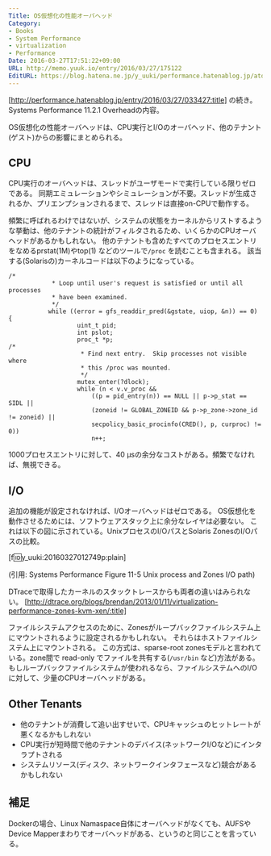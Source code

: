 ```yaml
---
Title: OS仮想化の性能オーバヘッド
Category:
- Books
- System Performance
- virtualization
- Performance
Date: 2016-03-27T17:51:22+09:00
URL: http://memo.yuuk.io/entry/2016/03/27/175122
EditURL: https://blog.hatena.ne.jp/y_uuki/performance.hatenablog.jp/atom/entry/10328537792368734189
---
```


[http://performance.hatenablog.jp/entry/2016/03/27/033427:title] の続き。
Systems Performance 11.2.1 Overheadの内容。

OS仮想化の性能オーバヘッドは、CPU実行とI/Oのオーバヘッド、他のテナント(ゲスト)からの影響にまとめられる。

## CPU

CPU実行のオーバヘッドは、スレッドがユーザモードで実行している限りゼロである。
同期エミュレーションやシミュレーションが不要。スレッドが生成されるか、プリエンプションされるまで、スレッドは直接on-CPUで動作する。

頻繁に呼ばれるわけではないが、システムの状態をカーネルからリストするような挙動は、他のテナントの統計がフィルタされるため、いくらかのCPUオーバヘッドがあるかもしれない。
他のテナントも含めたすべてのプロセスエントリをなめるprstat(1M)やtop(1) などのツールで`/proc` を読むことも含まれる。
該当する(Solarisの)カーネルコードは以下のようになっている。

```
/*
            * Loop until user's request is satisfied or until all processes
            * have been examined.
            */
           while ((error = gfs_readdir_pred(&gstate, uiop, &n)) == 0) {
                   uint_t pid;
                   int pslot;
                   proc_t *p;
/*
                    * Find next entry.  Skip processes not visible where
                    * this /proc was mounted.
                    */
                   mutex_enter(?dlock);
                   while (n < v.v_proc &&
                       ((p = pid_entry(n)) == NULL || p->p_stat == SIDL ||
                       (zoneid != GLOBAL_ZONEID && p->p_zone->zone_id != zoneid) ||
                       secpolicy_basic_procinfo(CRED(), p, curproc) != 0))
                       n++;
```

1000プロセスエントリに対して、40 μsの余分なコストがある。頻繁でなければ、無視できる。

## I/O

追加の機能が設定されなければ、I/Oオーバヘッドはゼロである。
OS仮想化を動作させるためには、ソフトウェアスタック上に余分なレイヤは必要ない。
これは以下の図に示されている。UnixプロセスのI/OパスとSolaris ZonesのI/Oパスの比較。

[f:id:y_uuki:20160327012749p:plain]

(引用: Systems Performance Figure 11-5 Unix process and Zones I/O path)

DTraceで取得したカーネルのスタックトレースからも両者の違いはみられない。
[http://dtrace.org/blogs/brendan/2013/01/11/virtualization-performance-zones-kvm-xen/:title]

ファイルシステムアクセスのために、Zonesがループバックファイルシステム上にマウントされるように設定されるかもしれない。
それらはホストファイルシステム上にマウントされる。
この方式は、sparse-root zonesモデルと言われている。zone間で read-only でファイルを共有する(`/usr/bin` など)方法がある。
もしループバックファイルシステムが使われるなら、ファイルシステムへのI/Oに対して、少量のCPUオーバヘッドがある。

## Other Tenants

- 他のテナントが消費して追い出すせいで、CPUキャッシュのヒットレートが悪くなるかもしれない
- CPU実行が短時間で他のテナントのデバイス(ネットワークI/Oなど)にインタラプトされる
- システムリソース(ディスク、ネットワークインタフェースなど)競合があるかもしれない

## 補足

Dockerの場合、Linux Namaspace自体にオーバヘッドがなくても、AUFSやDevice Mapperまわりでオーバヘッドがある、というのと同じことを言っている。
